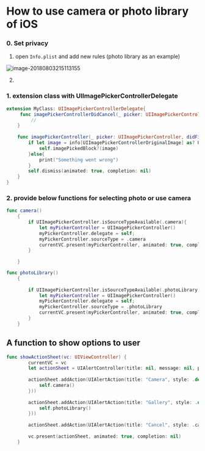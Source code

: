 # How to use camera or photo library of iOS

### 0. Set privacy 

1. open `Info.plist`  and add new rules (photo library as an example)

![image-20180803215113155](/var/folders/kp/72xr2wjs14750f_r6h0qjypc0000gn/T/abnerworks.Typora/image-20180803215113155.png)

2. 





### 1. extension class with UIImagePickerControllerDelegate

```swift
extension MyClass: UIImagePickerControllerDelegate{
     func imagePickerControllerDidCancel(_ picker: UIImagePickerController) {
         // 
    }
    
    func imagePickerController(_ picker: UIImagePickerController, didFinishPickingMediaWithInfo info: [String : Any]) {
        if let image = info[UIImagePickerControllerOriginalImage] as? UIImage {
            self.imagePickedBlock?(image)
        }else{
            print("Something went wrong")
        }
        self.dismiss(animated: true, completion: nil)
    }
}
```

### 2. provide below functions for selecting photo or use camera





```swift
func camera()
    {
        if UIImagePickerController.isSourceTypeAvailable(.camera){
            let myPickerController = UIImagePickerController()
            myPickerController.delegate = self;
            myPickerController.sourceType = .camera
            currentVC.present(myPickerController, animated: true, completion: nil)
        }
        
    }
```





```swift
func photoLibrary()
    {
        
        if UIImagePickerController.isSourceTypeAvailable(.photoLibrary){
            let myPickerController = UIImagePickerController()
            myPickerController.delegate = self;
            myPickerController.sourceType = .photoLibrary
            currentVC.present(myPickerController, animated: true, completion: nil)
        }
    }
```

## A function to show options to user

```swift
func showActionSheet(vc: UIViewController) {
        currentVC = vc
        let actionSheet = UIAlertController(title: nil, message: nil, preferredStyle: .actionSheet)
        
        actionSheet.addAction(UIAlertAction(title: "Camera", style: .default, handler: { (alert:UIAlertAction!) -> Void in
            self.camera()
        }))
        
        actionSheet.addAction(UIAlertAction(title: "Gallery", style: .default, handler: { (alert:UIAlertAction!) -> Void in
            self.photoLibrary()
        }))
        
        actionSheet.addAction(UIAlertAction(title: "Cancel", style: .cancel, handler: nil))
        
        vc.present(actionSheet, animated: true, completion: nil)
    }
```

